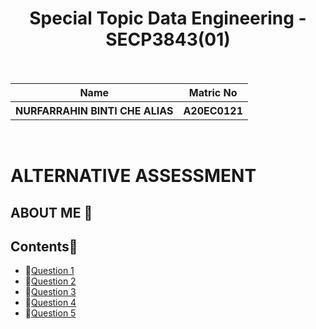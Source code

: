 
<h1 align="center"> Special Topic Data Engineering - SECP3843(01)<br></br>
</h1>
<p align="center">
<table align="center">
  <tr>
    <th>Name</th>
    <th>Matric No</th>
  </tr>
    <tr>
    <th>NURFARRAHIN BINTI CHE ALIAS </th>
    <th>A20EC0121</th>
  </tr>
  </table>
</p>
<br>

# ALTERNATIVE ASSESSMENT
## ABOUT ME 🌊

## Contents📝

- 🎈[Question 1 ](https://github.com/drshahizan/SECP3843/tree/main/submission/FarrahinUtm/Question%201)
- 🎈[Question 2 ](https://github.com/drshahizan/SECP3843/tree/main/submission/FarrahinUtm/Question2)
- 🎈[Question 3 ](https://github.com/drshahizan/SECP3843/tree/main/submission/FarrahinUtm/Question%203)
- 🎈[Question 4 ](https://github.com/drshahizan/SECP3843/tree/main/submission/FarrahinUtm/Question%204)
- 🎈[Question 5 ](https://github.com/drshahizan/SECP3843/tree/main/submission/FarrahinUtm/Question%205)
